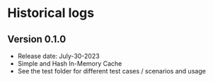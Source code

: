 # Historical logs

## Version 0.1.0

- Release date: July-30-2023
- Simple and Hash In-Memory Cache
- See the test folder for different test cases / scenarios and usage
